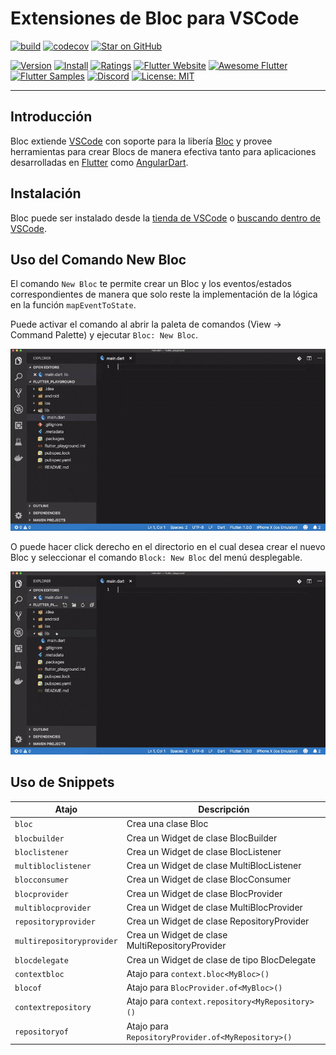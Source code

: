 # Extensiones de Bloc para VSCode

[![build](https://github.com/felangel/bloc/workflows/build/badge.svg)](https://github.com/felangel/bloc/actions)
[![codecov](https://codecov.io/gh/felangel/Bloc/branch/master/graph/badge.svg)](https://codecov.io/gh/felangel/bloc)
[![Star on GitHub](https://img.shields.io/github/stars/felangel/bloc.svg?style=flat&logo=github&colorB=deeppink&label=Stars)](https://github.com/felangel/bloc)

[![Version](https://vsmarketplacebadge.apphb.com/version-short/FelixAngelov.bloc.svg)](https://marketplace.visualstudio.com/items?itemName=FelixAngelov.bloc)
[![Install](https://vsmarketplacebadge.apphb.com/installs-short/FelixAngelov.bloc.svg)](https://marketplace.visualstudio.com/items?itemName=FelixAngelov.bloc)
[![Ratings](https://vsmarketplacebadge.apphb.com/rating-short/FelixAngelov.bloc.svg)](https://marketplace.visualstudio.com/items?itemName=FelixAngelov.bloc)
[![Flutter Website](https://img.shields.io/badge/Flutter-Website-deepskyblue.svg)](https://flutter.dev/docs/development/data-and-backend/state-mgmt/options#bloc--rx)
[![Awesome Flutter](https://img.shields.io/badge/Awesome-Flutter-blue.svg?longCache=true)](https://github.com/Solido/awesome-flutter#standard)
[![Flutter Samples](https://img.shields.io/badge/Flutter-Samples-teal.svg?longCache=true)](http://fluttersamples.com)
[![Discord](https://img.shields.io/discord/649708778631200778.svg?logo=discord&color=blue)](https://discord.gg/Hc5KD3g)
[![License: MIT](https://img.shields.io/badge/License-MIT-purple.svg)](https://opensource.org/licenses/MIT)

---

## Introducción

Bloc extiende [VSCode](https://code.visualstudio.com/) con soporte para la libería [Bloc](https://bloclibrary.dev) y provee herramientas para crear Blocs de manera efectiva tanto para aplicaciones desarrolladas en [Flutter](https://flutter.dev/) como [AngularDart](https://angulardart.dev/).

## Instalación

Bloc puede ser instalado desde la [tienda de VSCode](https://marketplace.visualstudio.com/items?itemName=FelixAngelov.bloc) o [buscando dentro de VSCode](https://code.visualstudio.com/docs/editor/extension-gallery#_search-for-an-extension).

## Uso del Comando New Bloc

El comando `New Bloc` te permite crear un Bloc y los eventos/estados correspondientes de manera que solo reste la implementación de la lógica en la función `mapEventToState`.

Puede activar el comando al abrir la paleta de comandos (View -> Command Palette) y ejecutar `Bloc: New Bloc`.

![demostración](https://raw.githubusercontent.com/felangel/bloc/master/extensions/vscode/assets/new-bloc-usage-1.gif)

O puede hacer click derecho en el directorio en el cual desea crear el nuevo Bloc y seleccionar el comando `Block: New Bloc` del menú desplegable.

![demostración](https://raw.githubusercontent.com/felangel/bloc/master/extensions/vscode/assets/new-bloc-usage-2.gif)

## Uso de Snippets

| Atajo                     | Descripción                                           |
| ------------------------- | ----------------------------------------------------- |
| `bloc`                    | Crea una clase Bloc                                   |
| `blocbuilder`             | Crea un Widget de clase BlocBuilder                   |
| `bloclistener`            | Crea un Widget de clase BlocListener                  |
| `multibloclistener`       | Crea un Widget de clase MultiBlocListener             |
| `blocconsumer`            | Crea un Widget de clase BlocConsumer                  |
| `blocprovider`            | Crea un Widget de clase BlocProvider                  |
| `multiblocprovider`       | Crea un Widget de clase MultiBlocProvider             |
| `repositoryprovider`      | Crea un Widget de clase RepositoryProvider            |
| `multirepositoryprovider` | Crea un Widget de clase MultiRepositoryProvider       |
| `blocdelegate`            | Crea un Widget de clase de tipo BlocDelegate          |
| `contextbloc`             | Atajo para `context.bloc<MyBloc>()`                   |
| `blocof`                  | Atajo para `BlocProvider.of<MyBloc>()`                |
| `contextrepository`       | Atajo para `context.repository<MyRepository>()`       |
| `repositoryof`            | Atajo para `RepositoryProvider.of<MyRepository>()`    |
